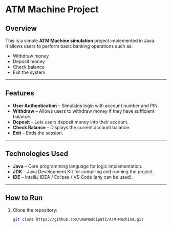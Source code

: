 # ATM Machine Project

## Overview
This is a simple **ATM Machine simulation** project implemented in Java.  
It allows users to perform basic banking operations such as:
- Withdraw money
- Deposit money
- Check balance
- Exit the system

---

## Features
- **User Authentication** – Simulates login with account number and PIN.
- **Withdraw** – Allows users to withdraw money if they have sufficient balance.
- **Deposit** – Lets users deposit money into their account.
- **Check Balance** – Displays the current account balance.
- **Exit** – Ends the session.

---

## Technologies Used
- **Java** – Core programming language for logic implementation.
- **JDK** – Java Development Kit for compiling and running the project.
- **IDE** – IntelliJ IDEA / Eclipse / VS Code (any can be used).

---

## How to Run
1. Clone the repository:
   ```bash
   git clone https://github.com/UmaMaddipati/ATM-Machine.git
